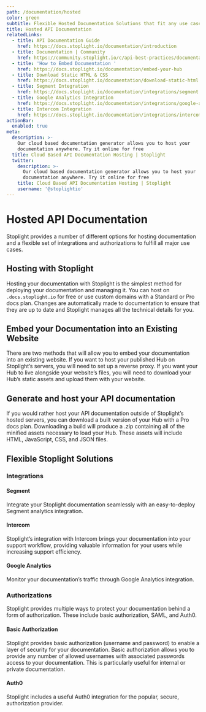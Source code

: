 ```yaml
---
path: /documentation/hosted
color: green
subtitle: Flexible Hosted Documentation Solutions that fit any use case
title: Hosted API Documentation
relatedLinks:
  - title: API Documentation Guide
    href: https://docs.stoplight.io/documentation/introduction
  - title: Documentation | Community
    href: https://community.stoplight.io/c/api-best-practices/documentation
  - title: 'How to Embed Documentation '
    href: https://docs.stoplight.io/documentation/embed-your-hub
  - title: Download Static HTML & CSS
    href: https://docs.stoplight.io/documentation/download-static-html
  - title: Segment Integration
    href: https://docs.stoplight.io/documentation/integrations/segment
  - title: Google Analytics Integration
    href: https://docs.stoplight.io/documentation/integrations/google-analytics
  - title: Intercom Integration
    href: https://docs.stoplight.io/documentation/integrations/intercom
actionBar:
  enabled: true
meta:
  description: >-
    Our cloud based documentation generator allows you to host your
    documentation anywhere. Try it online for free
  title: Cloud Based API Documentation Hosting | Stoplight
  twitter:
    description: >-
      Our cloud based documentation generator allows you to host your
      documentation anywhere. Try it online for free
    title: Cloud Based API Documentation Hosting | Stoplight
    username: '@stoplightio'
---
```


# Hosted API Documentation

Stoplight provides a number of different options for hosting documentation and a flexible set of integrations and authorizations to fulfill all major use cases.

## Hosting with Stoplight

Hosting your documentation with Stoplight is the simplest method for deploying your documentation and managing it. You can host on `.docs.stoplight.io` for free or use custom domains with a Standard or Pro docs plan. Changes are automatically made to documentation to ensure that they are up to date and Stoplight manages all the technical details for you.

## Embed your Documentation into an Existing Website

There are two methods that will allow you to embed your documentation into an existing website. If you want to host your published Hub on Stoplight’s servers, you will need to set up a reverse proxy. If you want your Hub to live alongside your website’s files, you will need to download your Hub’s static assets and upload them with your website.

## Generate and host your API documentation

If you would rather host your API documentation outside of Stoplight’s hosted servers, you can download a built version of your Hub with a Pro docs plan. Downloading a build will produce a .zip containing all of the minified assets necessary to load your Hub. These assets will include HTML, JavaScript, CSS, and JSON files.

## Flexible Stoplight Solutions

### Integrations

#### Segment

Integrate your Stoplight documentation seamlessly with an easy-to-deploy Segment analytics integration.

#### Intercom

Stoplight’s integration with Intercom brings your documentation into your support workflow, providing valuable information for your users while increasing support efficiency.

#### Google Analytics

Monitor your documentation’s traffic through Google Analytics integration.

### Authorizations

Stoplight provides multiple ways to protect your documentation behind a form of authorization. These include basic authorization, SAML, and Auth0.

#### Basic Authorization

Stoplight provides basic authorization (username and password) to enable a layer of security for your documentation. Basic authorization allows you to provide any number of allowed usernames with associated passwords access to your documentation. This is particularly useful for internal or private documentation.

#### Auth0

Stoplight includes a useful Auth0 integration for the popular, secure, authorization provider.
